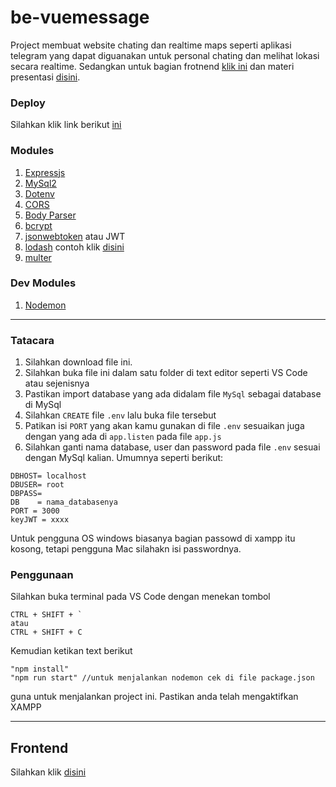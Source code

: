 # be-vuemessage

Project membuat website chating dan realtime maps seperti aplikasi telegram yang dapat diguanakan untuk personal chating dan melihat lokasi secara realtime. Sedangkan untuk bagian frotnend [klik ini](https://github.com/tomimandalap/fe-vuemessage) dan materi presentasi [disini](https://drive.google.com/file/d/16F388kNIJV5xtcl2Pe2nBc3W6W2kaTca/view?usp=sharing).

### Deploy
Silahkan klik link berikut [ini](http://52.204.186.223:5000/)

### Modules
1. [Expressjs]
2. [MySql2]
3. [Dotenv]
4. [CORS]
5. [Body Parser]
6. [bcrypt]
7. [jsonwebtoken] atau JWT
8. [lodash] contoh klik [disini]
9. [multer]

### Dev Modules
1. [Nodemon]

---

[ini]: https://view.genial.ly/6016b1c223fd8e1022267712/learning-experience-challenges-presentation
[Expressjs]: https://www.npmjs.com/package/express
[MySql2]: https://www.npmjs.com/package/mysql2
[Dotenv]: https://www.npmjs.com/package/dotenv
[CORS]: https://www.npmjs.com/package/cors
[Body Parser]: https://www.npmjs.com/package/body-parser
[Nodemon]: https://www.npmjs.com/package/nodemon
[ESLint]: https://eslint.org/docs/user-guide/getting-started
[bcrypt]: https://www.npmjs.com/package/bcrypt
[jsonwebtoken]: https://www.npmjs.com/package/jsonwebtoken
[lodash]: https://www.npmjs.com/package/lodash
[disini]: https://lodash.com/docs/4.17.15
[cek disini]: https://github.com/tomimandalap/beginer_backend/tree/master
[multer]: https://www.npmjs.com/package/multer


### Tatacara

1. Silahkan download file ini.
2. Silahkan buka file ini dalam satu folder di text editor  seperti VS Code atau sejenisnya
3. Pastikan import database yang ada didalam file ```MySql``` sebagai database di MySql
4. Silahkan ```CREATE``` file ```.env``` lalu buka file tersebut
5. Patikan isi ``` PORT ``` yang akan kamu gunakan di file ``` .env ``` sesuaikan juga dengan yang ada di ``` app.listen ``` pada file ``` app.js ```
6. Silahkan ganti nama database, user dan password pada file ``` .env ``` sesuai dengan MySql kalian. Umumnya seperti berikut:
```
DBHOST= localhost
DBUSER= root
DBPASS= 
DB    = nama_databasenya
PORT = 3000
keyJWT = xxxx
```
  
Untuk pengguna OS windows biasanya bagian passowd di xampp itu kosong, tetapi pengguna Mac silahakn isi passwordnya.

### Penggunaan

Silahkan buka terminal pada VS Code dengan menekan tombol
```
CTRL + SHIFT + `
atau
CTRL + SHIFT + C
```
Kemudian ketikan text berikut
```
"npm install"
"npm run start" //untuk menjalankan nodemon cek di file package.json
```
guna untuk menjalankan project ini. Pastikan anda telah mengaktifkan XAMPP

---

## Frontend
Silahkan klik [disini](https://github.com/tomimandalap/fe-vuemessage)
